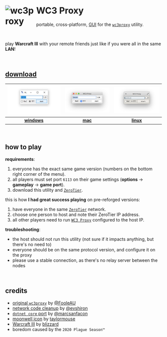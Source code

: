 # <img align="left" alt="wc3proxy" src="./media/wc3proxy-gui.png" height="100" width="100"> WC3 Proxy
portable, cross-platform, [GUI](https://en.wikipedia.org/wiki/Graphical_user_interface) for the [`wc3proxy`](https://code.google.com/archive/p/wc3proxy/) utility.

<br clear="both">

play **Warcraft III** with your remote friends just like if you were all in the same **LAN**!

<br>

## [download][releases-page]
| [![windows](./media/windows%402x.png)][download-windows] | [![mac](./media/mac%402x.png)][download-mac] | [![linux](./media/linux%402x.png)][download-linux] |
|:---:|:---:|:---:|
| [**windows**][download-windows] | [**mac**][download-mac] | [**linux**][download-linux] |

<br>

## how to play
**requirements**:
1) everyone has the exact same game version (numbers on the bottom right corner of the menu).
2) all players must set port `6113` on their game settings (**options** → **gameplay** → **game port**).
3) download this utility and [`ZeroTier`](https://www.zerotier.com/).

this is how **I had great success playing** on pre-reforged versions:
1) have everyone in the same [`ZeroTier`](https://www.zerotier.com/) network.
2) choose one person to host and note their ZeroTier IP address.
3) all other players need to run [`WC3 Proxy`](https://github.com/leonardodino/wc3proxy) configured to the host IP.

**troubleshooting**:
- the host should not run this utility (not sure if it impacts anything, but there's no need to)
- everyone should be on the same protocol version, and configure it on the proxy
- please use a stable connection, as there's no relay server between the nodes

<br>

## credits
- [original `wc3proxy`](https://github.com/FooleAU/wc3proxy) by [@FooleAU](https://github.com/FooleAU)
- [network code cleanup](https://github.com/evshiron/wc3proxy) by [@evshiron](https://github.com/evshiron)
- [`dotnet core` port](https://github.com/marcsanfacon/wc3proxy) by [@marcsanfacon](https://github.com/marcsanfacon)
- [moonwell icon](https://www.artstation.com/artwork/YwED6) by [taylormouse](https://taylormouse.artstation.com/)
- [Warcraft III](https://en.wikipedia.org/wiki/Warcraft_III:_The_Frozen_Throne) by [blizzard](https://blizzard.com/)
- boredom caused by the `2020 Plague Season™`

[releases-page]: https://github.com/leonardodino/wc3proxy/releases
<!-- https://github.com/Contextualist/glare  -->
[download-windows]: https://glare.now.sh/leonardodino/wc3proxy/wc3proxy.exe
[download-mac]: https://glare.now.sh/leonardodino/wc3proxy/wc3proxy.dmg
[download-linux]: https://glare.now.sh/leonardodino/wc3proxy/WC3Proxy.AppImage
